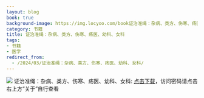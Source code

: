 ```yaml
---
layout: blog
book: true
background-image: https://img.locyoo.com/book证治准绳：杂病、类方、伤寒、疡医、幼科、女科.jpg
category: 书籍
title: 证治准绳：杂病、类方、伤寒、疡医、幼科、女科
tags:
- 书籍
- 医学
redirect_from:
  - /2024/03/证治准绳：杂病、类方、伤寒、疡医、幼科、女科/
---
```

![](https://img.locyoo.com/book证治准绳：杂病、类方、伤寒、疡医、幼科、女科.jpg)
证治准绳：杂病、类方、伤寒、疡医、幼科、女科: <a name = "ref1" href="https://url18.ctfile.com/f/50983618-1439916568-a150dd?p=3619">点击下载</a>，访问密码请点击右上方“关于”自行查看